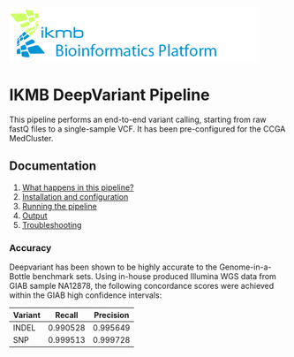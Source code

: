 ![](images/ikmb_bfx_logo.png)

# IKMB DeepVariant Pipeline

This pipeline performs an end-to-end variant calling, starting from raw fastQ files to a single-sample VCF. It has been pre-configured for the CCGA MedCluster. 

## Documentation

1. [What happens in this pipeline?](docs/pipeline.md)
2. [Installation and configuration](docs/installation.md)
3. [Running the pipeline](docs/usage.md)
4. [Output](docs/output.md)
5. [Troubleshooting](docs/troubleshooting.md)

### Accuracy
Deepvariant has been shown to be highly accurate to the Genome-in-a-Bottle benchmark sets. Using in-house produced Illumina WGS data from GIAB sample NA12878, the following concordance scores were achieved within the GIAB high confidence intervals:


| Variant | Recall   | Precision |
| ------- | -------- | --------- |
| INDEL   | 0.990528 | 0.995649  |
| SNP     | 0.999513 | 0.999728  |
